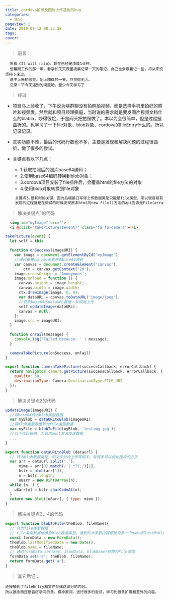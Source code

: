 ```yaml
---
title: cordova拍照及图片上传遇到的bug
categories:
  - 笔记
pageview: 1
date: 2019-09-12 00:33:28
tags:
cover:
---
```


> 前言：

```text
  听着《It will rain》，现在已经是凌晨1点钟。
  想着刚工作的那一年，看学长天天夜里凌晨记录一天的笔记。自己也会跟着记一些，却从来没坚持下来过。
  说不上来的感觉。配上糟糕的一天，只觉得无力。
  记录一下今天遇到的问题吧。至少今天学习了
```

> 经过

- 项目马上验收了，下午说为啥群聊没有拍照拍视频，而是选择手机里拍好的照片和视频发。然后就和项目经理撕逼，当时说的需求就是要发图片视频文档什么的blabla，吵得很尬，于是闷头把拍照做了。本以为会很简单，但是过程挺曲折的。也学习了一下file对象、blob对象、cordova的fileEntry什么的。所以记录记录。
- 其实功能不难，最后的代码行数也不多，主要是发现和解决问题的过程很曲折，做了很多的尝试。
- 关键点有以下几点：
  - 1.获取拍照后的照片base64编码；
  - 2.使用base64编码转换到blob对象；
  - 3.cordova项目安装了file插件后，会覆盖html的file方法的对象
  - 4.使用blob对象转换到file对象
  
   ```html
    关键点3.是耗时的关键，因为后端接口写得上传数据类型只能是file类型，所以很容易有误导。
    发现的过程就是在调试的时候发现原本html的new File()方法的api应该是File(array[],filename,..options),而调用的时候发现new File()的api变成了File(name，.... blabla....)，是因为cordova-plugin-file插件安装后覆盖了html的File()和window.file()方法。 F**k！
    ```

> 解决关键点1的代码

```html
  <img id="myImage" src="">
  <i @click="takePicture($event)" class="fa fa-camera"></i>
```

```javascript
takePicture(event) {
  let self = this

  function onSuccess(imageURI) {
    var image = document.getElementById('myImage');
    //通过新建canvas元素获取base64转码
    var canvas = document.createElement('canvas'),
        ctx = canvas.getContext('2d');
    image.crossOrigin = 'Anonymous';
    image.onload = function () {
      canvas.height = image.height;
      canvas.width = image.width;
      ctx.drawImage(image, 0, 0);
      var dataURL = canvas.toDataURL('image/jpeg');
      //获取base64的dataURL数据，并调用上传
      self.updateImage(dataURL);
      canvas = null;
    };
    image.src = imageURI;
  }

  function onFail(message) {
    console.log('Failed because: ' + message);
  }

  cameraTakePicture(onSuccess, onFail)
}
```

```javascript
export function cameraTakePicture(successCallback, errorCallback) {
  return navigator.camera.getPicture(successCallback, errorCallback, {
    quality: 50,
    destinationType: Camera.DestinationType.FILE_URI
  });
}
```

> 解决关键点2的代码

```js
updateImage(imageURI) {
  //将base64转为blob类型数据
  var myBlob = dataURLtoBlob(imageURI)
  //将blob类型数据转为file类型数据
  var myFile = blobToFile(myBlob, 'testimg.jpg');
  //以下代码省略，为调用post方法发送数据
  ...
}
```

```js
export function dataURLtoBlob (dataurl) {
  // 转为blob数据类型，如文件分块上传等相关，有很多可以优化图片的方法
  var arr = dataurl.split(','),
      mime = arr[0].match(/:(.*?);/)[1],
      bstr = atob(arr[1]),
      n = bstr.length,
      u8arr = new Uint8Array(n);
  while (n--) {
    u8arr[n] = bstr.charCodeAt(n);
  }
  return new Blob([u8arr], { type: mime });
}
```

> 解决关键点3、4的代码

```js
export function blobToFile(theBlob, fileName){
  // 转为file类型数据
  // file类型数据继承自blob数据类型，搜到的大多数内容都是说多一个name和lastModifiedDate，其实还有一个二进制类型的转换，就是formdata。否则后端识别的还是blob类型
  const formData = new FormData();
  theBlob.lastModifiedDate = new Date();
  theBlob.name = fileName;
  // 通过formData.set(key, blobData, blobName)转换为File类型
  formData.set('a', theBlob, fileName);
  return formData.get('a');
}
```

> 其它后记：

```text
还接触到了fileEntry和文件存储这部分的内容。
所以搞东西还是盲区学习的多，横冲直闯，进行很多的尝试，学习到很多扩展和意外的内容。
```
